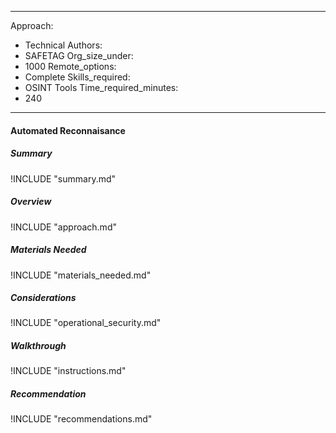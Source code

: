 
---
Approach:
- Technical
Authors:
- SAFETAG
Org_size_under:
- 1000
Remote_options:
- Complete
Skills_required:
- OSINT Tools
Time_required_minutes:
- 240

---

#### Automated Reconnaisance


##### Summary
!INCLUDE "summary.md"

##### Overview
!INCLUDE "approach.md"

##### Materials Needed
!INCLUDE "materials_needed.md"

##### Considerations
!INCLUDE "operational_security.md"

##### Walkthrough
!INCLUDE "instructions.md"

##### Recommendation
!INCLUDE "recommendations.md"
